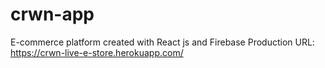 # crwn-app
E-commerce platform created with React js and  Firebase
Production URL: https://crwn-live-e-store.herokuapp.com/
